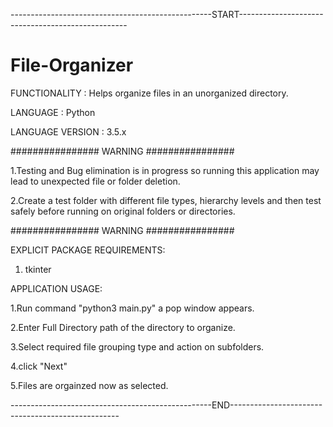 --------------------------------------------------START--------------------------------------------------

# File-Organizer

FUNCTIONALITY : Helps organize files in an unorganized directory.

LANGUAGE : Python

LANGUAGE VERSION : 3.5.x

################  WARNING ################

1.Testing and Bug elimination is in progress so running this application may lead to unexpected file or folder deletion.

2.Create a test folder with different file types, hierarchy levels and then test safely before running on original folders or directories.

################  WARNING ################

EXPLICIT PACKAGE REQUIREMENTS:

1. tkinter

APPLICATION USAGE:

1.Run command "python3 main.py" a pop window appears.

2.Enter Full Directory path of the directory to organize.

3.Select required file grouping type and action on subfolders.

4.click "Next"

5.Files are orgainzed now as selected. 

--------------------------------------------------END--------------------------------------------------
